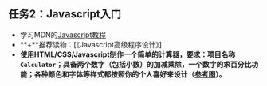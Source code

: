 ## 任务2：Javascript入门

* 学习MDN的[Javascript教程](https://developer.mozilla.org/zh-CN/docs/Web/JavaScript/Guide)
* **+**推荐读物：[《Javascript高级程序设计》]
* **使用HTML/CSS/Javascript制作一个简单的计算器，要求：项目名称`Calculator`；具备两个数字（包括小数）的加减乘除，一个数字的求百分比功能；各种颜色和字体等样式都按照你的个人喜好来设计（[参考图](http://ww1.sinaimg.cn/large/74990035gw1edwkx6v8hjj208h08j3ym.jpg)）。**